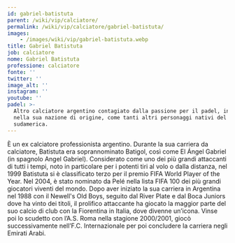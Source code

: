 ```yaml
---
id: gabriel-batistuta
parent: /wiki/vip/calciatore/
permalink: /wiki/vip/calciatore/gabriel-batistuta/
images:
    - /images/wiki/vip/gabriel-batistuta.webp
title: Gabriel Batistuta
job: calciatore
nome: Gabriel Batistuta
professione: calciatore
fonte: ''
twitter: ''
image_alt: ''
instagram: ''
youtube: ''
padel: >-
  Altro calciatore argentino contagiato dalla passione per il padel, iniziò già
  nella sua nazione di origine, come tanti altri personaggi nativi del
  sudamerica.
---
```

È un ex calciatore professionista argentino. Durante la sua carriera da calciatore, Batistuta era soprannominato Batigol, così come El Ángel Gabriel (in spagnolo Angel Gabriel). Considerato come uno dei più grandi attaccanti di tutti i tempi, noto in particolare per i potenti tiri al volo o dalla distanza, nel 1999 Batistuta si è classificato terzo per il premio FIFA World Player of the Year. Nel 2004, è stato nominato da Pelé nella lista FIFA 100 dei più grandi giocatori viventi del mondo. Dopo aver iniziato la sua carriera in Argentina nel 1988 con il Newell's Old Boys, seguito dal River Plate e dal Boca Juniors dove ha vinto dei titoli, il prolifico attaccante ha giocato la maggior parte del suo calcio di club con la Fiorentina in Italia, dove divenne un’icona. Vinse poi lo scudetto con l’A.S. Roma nella stagione 2000/2001, giocò successivamente nell’F.C. Internazionale per poi concludere la carriera negli Emirati Arabi.